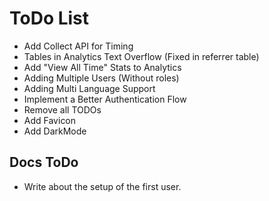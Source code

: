 # ToDo List

- Add Collect API for Timing
- Tables in Analytics Text Overflow (Fixed in referrer table)
- Add "View All Time" Stats to Analytics
- Adding Multiple Users (Without roles)
- Adding Multi Language Support
- Implement a Better Authentication Flow
- Remove all TODOs
- Add Favicon
- Add DarkMode

## Docs ToDo

- Write about the setup of the first user.
